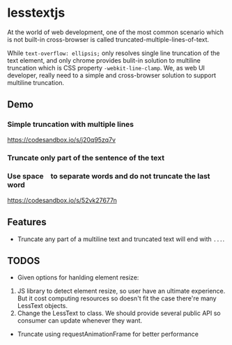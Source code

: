 # lesstextjs <UNDER DEVELOPMENT>
At the world of web development, one of the most common scenario which is not built-in cross-browser is called truncated-multiple-lines-of-text.

While `text-overflow: ellipsis;` only resolves single line truncation of the text element, and only chrome provides bulit-in solution to multiline truncation which is CSS property `-webkit-line-clamp`. We, as web UI developer, really need to a simple and cross-browser solution to support multiline truncation.

## Demo
### Simple truncation with multiple lines
https://codesandbox.io/s/j20q95zq7v

### Truncate only part of the sentence of the text


### Use space ` ` to separate words and do not truncate the last word
https://codesandbox.io/s/52vk27677n

## Features
 - Truncate any part of a multiline text and truncated text will end with `...`.

## TODOS

 - Given options for hanlding element resize:
  1. JS library to detect element resize, so user have an ultimate experience. But it cost computing resources so doesn't fit the case there're many LessText objects.
  2. Change the LessText to class. We should provide several public API so consumer can update whenever they want.
 - Truncate using requestAnimationFrame for better performance
